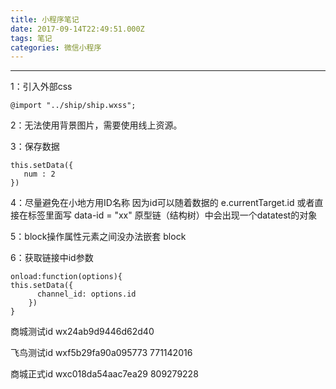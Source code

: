 ```yaml
---
title: 小程序笔记
date: 2017-09-14T22:49:51.000Z
tags: 笔记
categories: 微信小程序
---
```


--------------------------------------------------------------------------------

<!-- more -->

1：引入外部css
```
@import "../ship/ship.wxss";
```
2：无法使用背景图片，需要使用线上资源。

3：保存数据
```
this.setData({
   num : 2
})
```

4：尽量避免在小地方用ID名称 因为id可以随着数据的 e.currentTarget.id
或者直接在标签里面写 data-id = "xx" 原型链（结构树）中会出现一个datatest的对象


5：block操作属性元素之间没办法嵌套 block

6：获取链接中id参数
```
onload:function(options){
this.setData({
      channel_id: options.id
    })
}
```

商城测试id   wx24ab9d9446d62d40

飞鸟测试id   wxf5b29fa90a095773  771142016

商城正式id   wxc018da54aac7ea29   809279228

